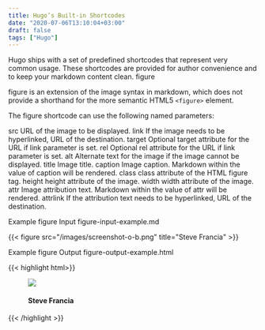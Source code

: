 ```yaml
---
title: Hugo’s Built-in Shortcodes
date: "2020-07-06T13:10:04+03:00"
draft: false
tags: ["Hugo"]
---
```


Hugo ships with a set of predefined shortcodes that represent very common usage. These shortcodes are provided for author convenience and to keep your markdown content clean.
figure

figure is an extension of the image syntax in markdown, which does not provide a shorthand for the more semantic HTML5 `<figure>` element.

The figure shortcode can use the following named parameters:

src
    URL of the image to be displayed.
link
    If the image needs to be hyperlinked, URL of the destination.
target
    Optional target attribute for the URL if link parameter is set.
rel
    Optional rel attribute for the URL if link parameter is set.
alt
    Alternate text for the image if the image cannot be displayed.
title
    Image title.
caption
    Image caption. Markdown within the value of caption will be rendered.
class
    class attribute of the HTML figure tag.
height
    height attribute of the image.
width
    width attribute of the image.
attr
    Image attribution text. Markdown within the value of attr will be rendered.
attrlink
    If the attribution text needs to be hyperlinked, URL of the destination.

Example figure Input
figure-input-example.md

{{< figure src="/images/screenshot-o-b.png" title="Steve Francia" >}}

Example figure Output
figure-output-example.html

{{< highlight html>}}
<figure>
  <img src="/images/rfi-homepage.png"  />
  <figcaption>
      <h4>Steve Francia</h4>
  </figcaption>
</figure>
{{< /highlight >}}
